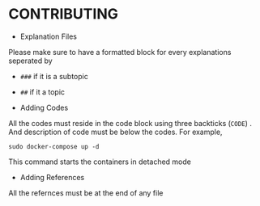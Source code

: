 # CONTRIBUTING

* Explanation Files

Please make sure to have a formatted block for every explanations seperated by 
* `###` if it is a subtopic
* `##` if it a topic

* Adding Codes

All the codes must reside in the code block using three backticks (``` CODE ```) . And description of code must be below the codes. For example,

```
sudo docker-compose up -d
```

This command starts the containers in detached mode

* Adding References

All the refernces must be at the end of any file
